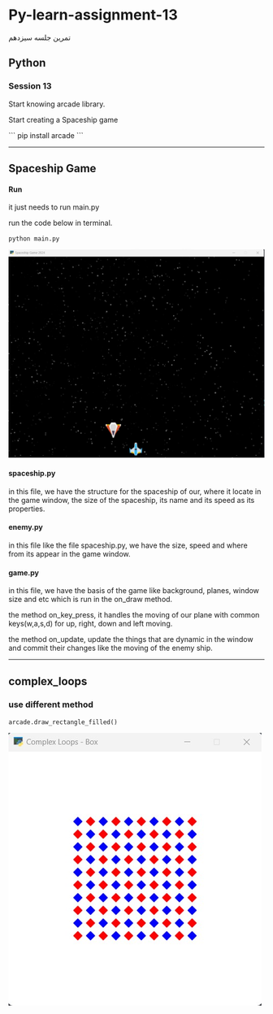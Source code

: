 # Py-learn-assignment-13
تمرین جلسه سیزدهم
## Python

### Session 13
<p>Start knowing arcade library.</p>
<p>Start creating a Spaceship game</p>
```
pip install arcade
```

---
## Spaceship Game
#### Run

<p>it just needs to run main.py</p>
<p> run the code below in terminal.</p>

```
python main.py
```

![Screen Shoot](screenshot_game.jpg)


#### spaceship.py

<p>in this file, we have the structure for the spaceship of our, where it locate in the game window, the size of the spaceship, its name and its speed as its properties.</p>

#### enemy.py

<p>in this file like the file spaceship.py, we have the size, speed and where from its appear in the game window.</p>

#### game.py

<p>in this file, we have the basis of the game like background, planes, window size and etc
which is run in the on_draw method.</p>
<p>the method on_key_press, it handles the moving of our plane with common keys(w,a,s,d) for up, right, down and left moving.</p>
<p>the method on_update, update the things that are dynamic in the window and commit their changes like the moving of the enemy ship.</p>

---
## complex_loops
### use different method
```
arcade.draw_rectangle_filled()
```
![Screen Shoot](Screenshot.png)
